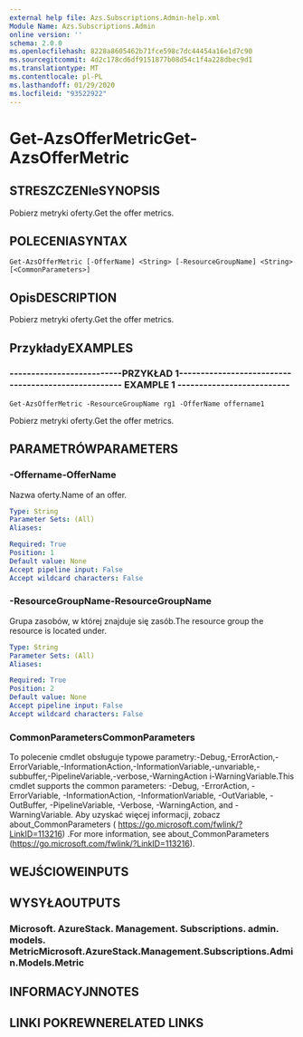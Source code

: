 ```yaml
---
external help file: Azs.Subscriptions.Admin-help.xml
Module Name: Azs.Subscriptions.Admin
online version: ''
schema: 2.0.0
ms.openlocfilehash: 8228a8605462b71fce598c7dc44454a16e1d7c90
ms.sourcegitcommit: 4d2c178cd6df9151877b08d54c1f4a228dbec9d1
ms.translationtype: MT
ms.contentlocale: pl-PL
ms.lasthandoff: 01/29/2020
ms.locfileid: "93522922"
---
```

# <span data-ttu-id="2bcd3-101">Get-AzsOfferMetric</span><span class="sxs-lookup"><span data-stu-id="2bcd3-101">Get-AzsOfferMetric</span></span>

## <span data-ttu-id="2bcd3-102">STRESZCZENIe</span><span class="sxs-lookup"><span data-stu-id="2bcd3-102">SYNOPSIS</span></span>
<span data-ttu-id="2bcd3-103">Pobierz metryki oferty.</span><span class="sxs-lookup"><span data-stu-id="2bcd3-103">Get the offer metrics.</span></span>

## <span data-ttu-id="2bcd3-104">POLECENIA</span><span class="sxs-lookup"><span data-stu-id="2bcd3-104">SYNTAX</span></span>

```
Get-AzsOfferMetric [-OfferName] <String> [-ResourceGroupName] <String> [<CommonParameters>]
```

## <span data-ttu-id="2bcd3-105">Opis</span><span class="sxs-lookup"><span data-stu-id="2bcd3-105">DESCRIPTION</span></span>
<span data-ttu-id="2bcd3-106">Pobierz metryki oferty.</span><span class="sxs-lookup"><span data-stu-id="2bcd3-106">Get the offer metrics.</span></span>

## <span data-ttu-id="2bcd3-107">Przykłady</span><span class="sxs-lookup"><span data-stu-id="2bcd3-107">EXAMPLES</span></span>

### <span data-ttu-id="2bcd3-108">--------------------------PRZYKŁAD 1--------------------------</span><span class="sxs-lookup"><span data-stu-id="2bcd3-108">-------------------------- EXAMPLE 1 --------------------------</span></span>
```
Get-AzsOfferMetric -ResourceGroupName rg1 -OfferName offername1
```

<span data-ttu-id="2bcd3-109">Pobierz metryki oferty.</span><span class="sxs-lookup"><span data-stu-id="2bcd3-109">Get the offer metrics.</span></span>

## <span data-ttu-id="2bcd3-110">PARAMETRÓW</span><span class="sxs-lookup"><span data-stu-id="2bcd3-110">PARAMETERS</span></span>

### <span data-ttu-id="2bcd3-111">-Offername</span><span class="sxs-lookup"><span data-stu-id="2bcd3-111">-OfferName</span></span>
<span data-ttu-id="2bcd3-112">Nazwa oferty.</span><span class="sxs-lookup"><span data-stu-id="2bcd3-112">Name of an offer.</span></span>

```yaml
Type: String
Parameter Sets: (All)
Aliases: 

Required: True
Position: 1
Default value: None
Accept pipeline input: False
Accept wildcard characters: False
```

### <span data-ttu-id="2bcd3-113">-ResourceGroupName</span><span class="sxs-lookup"><span data-stu-id="2bcd3-113">-ResourceGroupName</span></span>
<span data-ttu-id="2bcd3-114">Grupa zasobów, w której znajduje się zasób.</span><span class="sxs-lookup"><span data-stu-id="2bcd3-114">The resource group the resource is located under.</span></span>

```yaml
Type: String
Parameter Sets: (All)
Aliases: 

Required: True
Position: 2
Default value: None
Accept pipeline input: False
Accept wildcard characters: False
```

### <span data-ttu-id="2bcd3-115">CommonParameters</span><span class="sxs-lookup"><span data-stu-id="2bcd3-115">CommonParameters</span></span>
<span data-ttu-id="2bcd3-116">To polecenie cmdlet obsługuje typowe parametry:-Debug,-ErrorAction,-ErrorVariable,-InformationAction,-InformationVariable,-unvariable,-subbuffer,-PipelineVariable,-verbose,-WarningAction i-WarningVariable.</span><span class="sxs-lookup"><span data-stu-id="2bcd3-116">This cmdlet supports the common parameters: -Debug, -ErrorAction, -ErrorVariable, -InformationAction, -InformationVariable, -OutVariable, -OutBuffer, -PipelineVariable, -Verbose, -WarningAction, and -WarningVariable.</span></span> <span data-ttu-id="2bcd3-117">Aby uzyskać więcej informacji, zobacz about_CommonParameters ( https://go.microsoft.com/fwlink/?LinkID=113216) .</span><span class="sxs-lookup"><span data-stu-id="2bcd3-117">For more information, see about_CommonParameters (https://go.microsoft.com/fwlink/?LinkID=113216).</span></span>

## <span data-ttu-id="2bcd3-118">WEJŚCIOWE</span><span class="sxs-lookup"><span data-stu-id="2bcd3-118">INPUTS</span></span>

## <span data-ttu-id="2bcd3-119">WYSYŁA</span><span class="sxs-lookup"><span data-stu-id="2bcd3-119">OUTPUTS</span></span>

### <span data-ttu-id="2bcd3-120">Microsoft. AzureStack. Management. Subscriptions. admin. models. Metric</span><span class="sxs-lookup"><span data-stu-id="2bcd3-120">Microsoft.AzureStack.Management.Subscriptions.Admin.Models.Metric</span></span>

## <span data-ttu-id="2bcd3-121">INFORMACYJN</span><span class="sxs-lookup"><span data-stu-id="2bcd3-121">NOTES</span></span>

## <span data-ttu-id="2bcd3-122">LINKI POKREWNE</span><span class="sxs-lookup"><span data-stu-id="2bcd3-122">RELATED LINKS</span></span>

